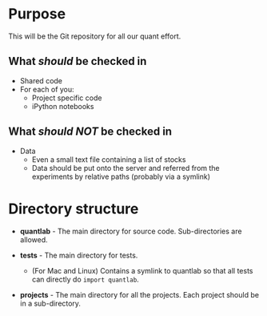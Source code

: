 # Purpose

This will be the Git repository for all our quant effort.


## What *should* be checked in

* Shared code
* For each of you:
  * Project specific code
  * iPython notebooks


## What *should NOT* be checked in

* Data
  * Even a small text file containing a list of stocks
  * Data should be put onto the server and referred from the experiments by relative paths (probably via a symlink)


# Directory structure

* **quantlab** - The main directory for source code. Sub-directories are allowed.

* **tests** - The main directory for tests.
  * (For Mac and Linux) Contains a symlink to quantlab so that all tests can directly do `import quantlab`.

* **projects** - The main directory for all the projects. Each project should be in a sub-directory.
